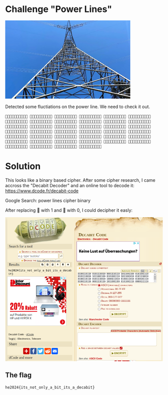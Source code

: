 # Challenge "Power Lines"
<img src="banner.jpg" width="400px" alt="Banner Image" />

Detected some fluctiations on the power line. We need to check it out.

    🔺🔺🔻🔺🔺🔻🔻🔺🔻🔻 🔻🔺🔻🔻🔺🔺🔺🔻🔺🔻 🔺🔺🔺🔺🔻🔻🔻🔻🔺🔻 🔺🔺🔻🔻🔺🔻🔻🔺🔺🔻 🔺🔺🔺🔺🔻🔻🔻🔻🔺🔻 🔺🔻🔺🔺🔺🔻🔻🔻🔺🔻 🔻🔻🔺🔺🔺🔺🔺🔻🔻🔻 🔺🔻🔺🔺🔻🔻🔺🔺🔻🔻 🔻🔺🔻🔺🔻🔻🔺🔺🔺🔻 🔺🔻🔺🔺🔻🔻🔺🔻🔺🔻 🔻🔺🔻🔺🔺🔺🔻🔻🔺🔻 🔺🔺🔺🔻🔺🔻🔻🔻🔺🔻 🔺🔺🔺🔻🔺🔻🔻🔺🔻🔻 🔻🔺🔻🔺🔻🔻🔺🔺🔺🔻 🔻🔺🔻🔺🔺🔺🔻🔻🔺🔻 🔺🔺🔺🔻🔺🔻🔻🔺🔻🔻 🔺🔺🔺🔻🔺🔻🔻🔻🔺🔻 🔺🔺🔻🔻🔻🔺🔻🔺🔺🔻 🔺🔺🔺🔺🔺🔻🔻🔻🔻🔻 🔻🔺🔻🔺🔺🔺🔻🔻🔺🔻 🔻🔺🔻🔻🔺🔺🔻🔺🔺🔻 🔻🔺🔻🔺🔺🔺🔻🔻🔺🔻 🔻🔻🔻🔺🔺🔺🔻🔺🔺🔻 🔺🔻🔺🔺🔻🔻🔺🔺🔻🔻 🔻🔺🔻🔺🔻🔻🔺🔺🔺🔻 🔻🔺🔻🔺🔺🔺🔻🔻🔺🔻 🔺🔻🔺🔺🔻🔻🔺🔺🔻🔻 🔻🔺🔻🔺🔻🔻🔺🔺🔺🔻 🔺🔻🔺🔺🔻🔻🔺🔻🔺🔻 🔻🔺🔻🔺🔺🔺🔻🔻🔺🔻 🔻🔺🔻🔻🔺🔺🔻🔺🔺🔻 🔻🔺🔻🔺🔺🔺🔻🔻🔺🔻 🔺🔻🔻🔻🔺🔺🔺🔻🔺🔻 🔻🔺🔻🔻🔺🔺🔺🔻🔺🔻 🔻🔺🔻🔻🔺🔻🔺🔺🔺🔻 🔻🔺🔻🔻🔺🔺🔻🔺🔺🔻 🔻🔻🔻🔺🔺🔺🔻🔺🔺🔻 🔺🔻🔺🔺🔻🔻🔺🔺🔻🔻 🔻🔺🔻🔺🔻🔻🔺🔺🔺🔻 🔻🔻🔻🔻🔺🔺🔺🔺🔺🔻


# Solution
This looks like a binary based cipher. After some cipher research, I came accross the "Decabit Decoder" and an online tool to decode it: https://www.dcode.fr/decabit-code

Google Search: power lines cipher binary

After replacing 🔺 with 1 and 🔻 with 0, I could decipher it easly:

![Flag](flag.png)

## The flag
    he2024{its_not_only_a_bit_its_a_decabit}
